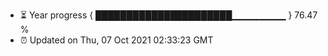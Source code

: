 - ⏳ Year progress { ██████████████████████▁▁▁▁▁▁▁▁ } 76.47 %
- ⏰ Updated on Thu, 07 Oct 2021 02:33:23 GMT

